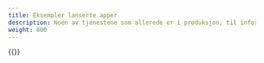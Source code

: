 ```yaml
---
title: Eksempler lanserte apper
description: Noen av tjenestene som allerede er i produksjon, til informasjon og inspirasjon.
weight: 800
---
```


{{<children />}}
